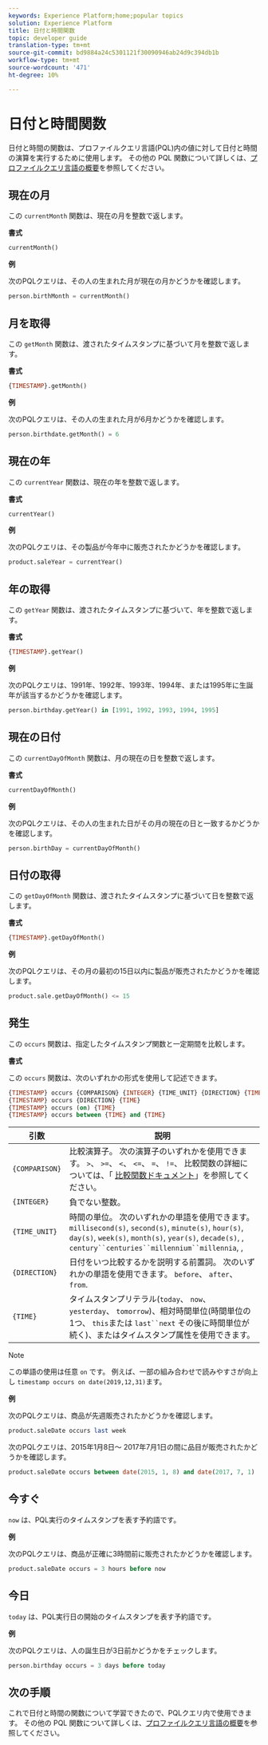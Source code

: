 ```yaml
---
keywords: Experience Platform;home;popular topics
solution: Experience Platform
title: 日付と時間関数
topic: developer guide
translation-type: tm+mt
source-git-commit: bd9884a24c5301121f30090946ab24d9c394db1b
workflow-type: tm+mt
source-wordcount: '471'
ht-degree: 10%

---
```



# 日付と時間関数

日付と時間の関数は、プロファイルクエリ言語(PQL)内の値に対して日付と時間の演算を実行するために使用します。 その他の PQL 関数について詳しくは、[プロファイルクエリ言語の概要](./overview.md)を参照してください。

## 現在の月

この `currentMonth` 関数は、現在の月を整数で返します。

**書式**

```sql
currentMonth()
```

**例**

次のPQLクエリは、その人の生まれた月が現在の月かどうかを確認します。

```sql
person.birthMonth = currentMonth()
```

## 月を取得

この `getMonth` 関数は、渡されたタイムスタンプに基づいて月を整数で返します。

**書式**

```sql
{TIMESTAMP}.getMonth()
```

**例**

次のPQLクエリは、その人の生まれた月が6月かどうかを確認します。

```sql
person.birthdate.getMonth() = 6
```

## 現在の年

この `currentYear` 関数は、現在の年を整数で返します。

**書式**

```sql
currentYear()
```

**例**

次のPQLクエリは、その製品が今年中に販売されたかどうかを確認します。

```sql
product.saleYear = currentYear()
```

## 年の取得

この `getYear` 関数は、渡されたタイムスタンプに基づいて、年を整数で返します。

**書式**

```sql
{TIMESTAMP}.getYear()
```

**例**

次のPQLクエリは、1991年、1992年、1993年、1994年、または1995年に生誕年が該当するかどうかを確認します。

```sql
person.birthday.getYear() in [1991, 1992, 1993, 1994, 1995]
```

## 現在の日付

この `currentDayOfMonth` 関数は、月の現在の日を整数で返します。

**書式**

```sql
currentDayOfMonth()
```

**例**

次のPQLクエリは、その人の生まれた日がその月の現在の日と一致するかどうかを確認します。

```sql
person.birthDay = currentDayOfMonth()
```

## 日付の取得

この `getDayOfMonth` 関数は、渡されたタイムスタンプに基づいて日を整数で返します。

**書式**

```sql
{TIMESTAMP}.getDayOfMonth()
```

**例**

次のPQLクエリは、その月の最初の15日以内に製品が販売されたかどうかを確認します。

```sql
product.sale.getDayOfMonth() <= 15
```

## 発生

この `occurs` 関数は、指定したタイムスタンプ関数と一定期間を比較します。

**書式**

この `occurs` 関数は、次のいずれかの形式を使用して記述できます。

```sql
{TIMESTAMP} occurs {COMPARISON} {INTEGER} {TIME_UNIT} {DIRECTION} {TIME}
{TIMESTAMP} occurs {DIRECTION} {TIME}
{TIMESTAMP} occurs (on) {TIME}
{TIMESTAMP} occurs between {TIME} and {TIME}
```

| 引数 | 説明 |
| --------- | ----------- |
| `{COMPARISON}` | 比較演算子。 次の演算子のいずれかを使用できます。 `>`、 `>=`、 `<`、 `<=`、 `=`、 `!=`、 比較関数の詳細については、「 [比較関数ドキュメント](./comparison-functions.md)」を参照してください。 |
| `{INTEGER}` | 負でない整数。 |
| `{TIME_UNIT}` | 時間の単位。 次のいずれかの単語を使用できます。 `millisecond(s)`, `second(s)`, `minute(s)`, `hour(s)`, `day(s)`, `week(s)`, `month(s)`, `year(s)`, `decade(s)`, , `century``centuries``millennium``millennia`, , |
| `{DIRECTION}` | 日付をいつ比較するかを説明する前置詞。 次のいずれかの単語を使用できます。 `before`、 `after`、 `from`. |
| `{TIME}` | タイムスタンプリテラル(`today`、 `now`、 `yesterday`、 `tomorrow`)、相対時間単位(時間単位の1つ、 `this`または `last``next` その後に時間単位が続く)、またはタイムスタンプ属性を使用できます。 |

>[!NOTE]
>
>この単語の使用は任意 `on` です。 例えば、一部の組み合わせで読みやすさが向上し `timestamp occurs on date(2019,12,31)`ます。

**例**

次のPQLクエリは、商品が先週販売されたかどうかを確認します。

```sql
product.saleDate occurs last week
```

次のPQLクエリは、2015年1月8日～ 2017年7月1日の間に品目が販売されたかどうかを確認します。

```sql
product.saleDate occurs between date(2015, 1, 8) and date(2017, 7, 1)
```

## 今すぐ

`now` は、PQL実行のタイムスタンプを表す予約語です。

**例**

次のPQLクエリは、商品が正確に3時間前に販売されたかどうかを確認します。

```sql
product.saleDate occurs = 3 hours before now
```

## 今日

`today` は、PQL実行日の開始のタイムスタンプを表す予約語です。

**例**

次のPQLクエリは、人の誕生日が3日前かどうかをチェックします。

```sql
person.birthday occurs = 3 days before today
```

## 次の手順

これで日付と時間の関数について学習できたので、PQLクエリ内で使用できます。 その他の PQL 関数について詳しくは、[プロファイルクエリ言語の概要](./overview.md)を参照してください。

